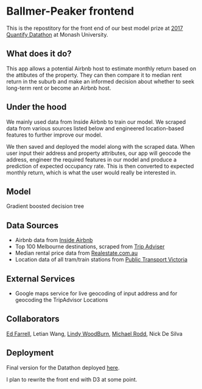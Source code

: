 # Ballmer-Peaker frontend
This is the repostitory for the front end of our best model prize at [2017 Quantify Datathon](http://quantify.monashdatascience.com/) at Monash University.

## What does it do?
This app allows a potential Airbnb host to estimate monthly return based on the attibutes of the property. They can then compare it to median rent return in the suburb and make an informed decision about whether to seek long-term rent or become an Airbnb host.

## Under the hood
We mainly used data from Inside Airbnb to train our model. We scraped data from various sources listed below and engineered location-based features to further improve our model.

We then saved and deployed the model along with the scraped data. When user input their address and property attributes, our app will geocode the address, engineer the required features in our model and produce a prediction of expected occupancy rate. This is then converted to expected monthly return, which is what the user would really be interested in.

## Model 
Gradient boosted decision tree


## Data Sources
- Airbnb data from [Inside Airbnb](http://insideairbnb.com/)
- Top 100 Melbourne destinations, scraped from [Trip Adviser](www.tripadvisor.com.au)
- Median rental price data from [Realestate.com.au](https://www.realestate.com.au/buy)
- Location data of all tram/train stations from [Public Transport Victoria](https://www.ptv.vic.gov.au/) 

## External Services
- Google maps service for live geocoding of input address and for geocoding the TripAdvisor Locations

## Collaborators
[Ed Farrell](https://github.com/EdFarrellDS), Letian Wang, [Lindy WoodBurn](https://github.com/ProcessFit), [Michael Rodd](https://github.com/mrodda117), Nick De Silva

## Deployment
Final version for the Datathon deployed [here](https://lwbayes91.shinyapps.io/ballmerpeak/).

I plan to rewrite the front end with D3 at some point. 
